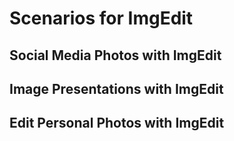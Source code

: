 # Scenarios for ImgEdit

## Social Media Photos with ImgEdit

## Image Presentations with ImgEdit

## Edit Personal Photos with ImgEdit 
